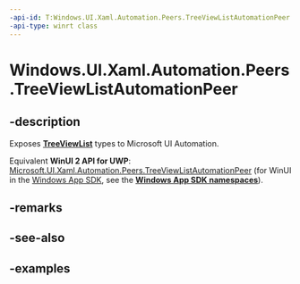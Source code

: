 ```yaml
---
-api-id: T:Windows.UI.Xaml.Automation.Peers.TreeViewListAutomationPeer
-api-type: winrt class
---
```


<!-- Class syntax.
public class TreeViewListAutomationPeer : SelectorAutomationPeer, SelectorAutomationPeer
-->

# Windows.UI.Xaml.Automation.Peers.TreeViewListAutomationPeer

## -description
Exposes **[TreeViewList](../windows.ui.xaml.controls/treeviewlist.md)** types to Microsoft UI Automation.

Equivalent **WinUI 2 API for UWP**: [Microsoft.UI.Xaml.Automation.Peers.TreeViewListAutomationPeer](/windows/winui/api/microsoft.ui.xaml.automation.peers.treeviewlistautomationpeer) (for WinUI in the [Windows App SDK](/windows/apps/windows-app-sdk/), see the **[Windows App SDK namespaces](/windows/windows-app-sdk/api/winrt/)**).

## -remarks

## -see-also

## -examples

